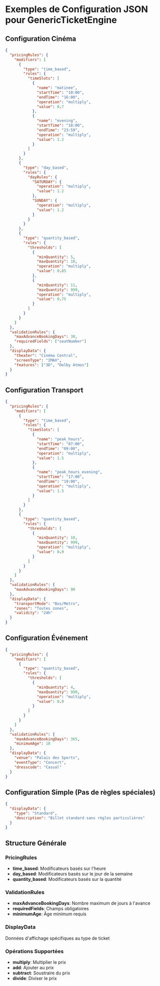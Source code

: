 # Exemples de Configuration JSON pour GenericTicketEngine

## Configuration Cinéma

```json
{
  "pricingRules": {
    "modifiers": [
      {
        "type": "time_based",
        "rules": {
          "timeSlots": [
            {
              "name": "matinee",
              "startTime": "10:00",
              "endTime": "16:00",
              "operation": "multiply",
              "value": 0.7
            },
            {
              "name": "evening",
              "startTime": "18:00",
              "endTime": "23:59",
              "operation": "multiply",
              "value": 1.2
            }
          ]
        }
      },
      {
        "type": "day_based",
        "rules": {
          "dayRules": {
            "SATURDAY": {
              "operation": "multiply",
              "value": 1.2
            },
            "SUNDAY": {
              "operation": "multiply",
              "value": 1.2
            }
          }
        }
      },
      {
        "type": "quantity_based",
        "rules": {
          "thresholds": [
            {
              "minQuantity": 5,
              "maxQuantity": 10,
              "operation": "multiply",
              "value": 0.85
            },
            {
              "minQuantity": 11,
              "maxQuantity": 999,
              "operation": "multiply",
              "value": 0.75
            }
          ]
        }
      }
    ]
  },
  "validationRules": {
    "maxAdvanceBookingDays": 30,
    "requiredFields": ["seatNumber"]
  },
  "displayData": {
    "theater": "Cinéma Central",
    "screenType": "IMAX",
    "features": ["3D", "Dolby Atmos"]
  }
}
```

## Configuration Transport

```json
{
  "pricingRules": {
    "modifiers": [
      {
        "type": "time_based",
        "rules": {
          "timeSlots": [
            {
              "name": "peak_hours",
              "startTime": "07:00",
              "endTime": "09:00",
              "operation": "multiply",
              "value": 1.5
            },
            {
              "name": "peak_hours_evening",
              "startTime": "17:00",
              "endTime": "19:00",
              "operation": "multiply",
              "value": 1.5
            }
          ]
        }
      },
      {
        "type": "quantity_based",
        "rules": {
          "thresholds": [
            {
              "minQuantity": 10,
              "maxQuantity": 999,
              "operation": "multiply",
              "value": 0.9
            }
          ]
        }
      }
    ]
  },
  "validationRules": {
    "maxAdvanceBookingDays": 90
  },
  "displayData": {
    "transportMode": "Bus/Metro",
    "zones": "Toutes zones",
    "validity": "24h"
  }
}
```

## Configuration Événement

```json
{
  "pricingRules": {
    "modifiers": [
      {
        "type": "quantity_based",
        "rules": {
          "thresholds": [
            {
              "minQuantity": 4,
              "maxQuantity": 999,
              "operation": "multiply",
              "value": 0.9
            }
          ]
        }
      }
    ]
  },
  "validationRules": {
    "maxAdvanceBookingDays": 365,
    "minimumAge": 18
  },
  "displayData": {
    "venue": "Palais des Sports",
    "eventType": "Concert",
    "dresscode": "Casual"
  }
}
```

## Configuration Simple (Pas de règles spéciales)

```json
{
  "displayData": {
    "type": "Standard",
    "description": "Billet standard sans règles particulières"
  }
}
```

## Structure Générale

### PricingRules
- **time_based**: Modificateurs basés sur l'heure
- **day_based**: Modificateurs basés sur le jour de la semaine  
- **quantity_based**: Modificateurs basés sur la quantité

### ValidationRules
- **maxAdvanceBookingDays**: Nombre maximum de jours à l'avance
- **requiredFields**: Champs obligatoires
- **minimumAge**: Âge minimum requis

### DisplayData
Données d'affichage spécifiques au type de ticket

### Opérations Supportées
- **multiply**: Multiplier le prix
- **add**: Ajouter au prix
- **subtract**: Soustraire du prix
- **divide**: Diviser le prix